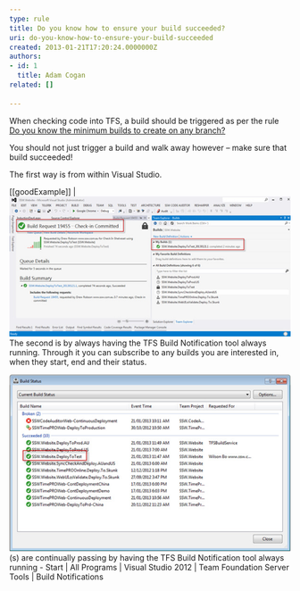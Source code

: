 ```yaml
---
type: rule
title: Do you know how to ensure your build succeeded?
uri: do-you-know-how-to-ensure-your-build-succeeded
created: 2013-01-21T17:20:24.0000000Z
authors:
- id: 1
  title: Adam Cogan
related: []

---
```


When checking code into TFS, a build should be triggered as per the rule [Do you know the minimum builds to create on any branch?](http://www.ssw.com.au/ssw/Standards/Rules/RulesToBetterVersionControlwithTFS%28AKASourceControl%29.aspx#MinimumBuilds)

You should not just trigger a build and walk away however – make sure that build succeeded!
 
The first way is from within Visual Studio.

[[goodExample]]
| ![Check your build has passed from Team Explorer | Builds](builds-success-good.jpg)
The second is by always having the TFS Build Notification tool always running. Through it you can subscribe to any builds you are interested in, when they start, end and their status.

![Better Example – Check your build](builds-success-better.jpg)(s) are continually passing by having the TFS Build Notification tool always running - Start | All Programs | Visual Studio 2012 | Team Foundation Server Tools | Build Notifications
